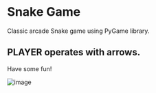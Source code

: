 # Snake Game

Classic arcade Snake game using PyGame library.

## PLAYER operates with arrows.

Have some fun!

![image](https://user-images.githubusercontent.com/65875249/118063459-bfbc0480-b35e-11eb-96f8-7e2581309966.png)
